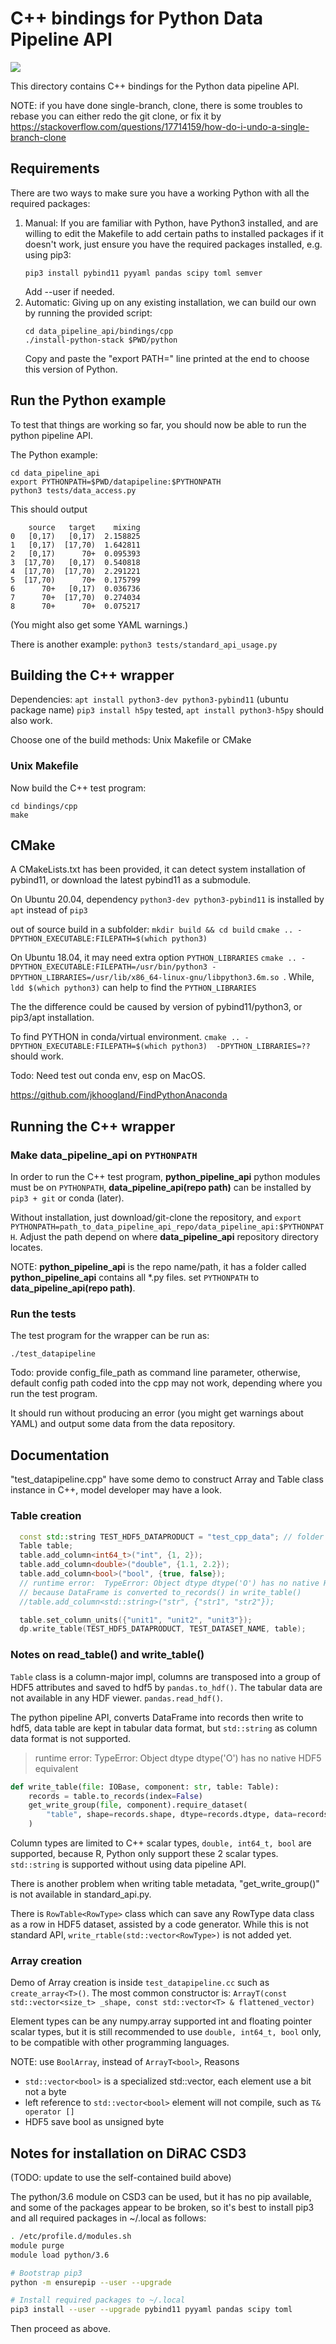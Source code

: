 
# C++ bindings for Python Data Pipeline API

[![](https://github.com/ScottishCovidResponse/data_pipeline_api/workflows/ci-cppbindings/badge.svg?branch=cppbindings)](https://github.com/ScottishCovidResponse/data_pipeline_api/actions?query=workflow%3Aci-cppbindings)

This directory contains C++ bindings for the Python data pipeline API.

NOTE: if you have done single-branch, clone, there is some troubles to rebase
you can either redo the git clone, or fix it by <https://stackoverflow.com/questions/17714159/how-do-i-undo-a-single-branch-clone>

## Requirements

There are two ways to make sure you have a working Python with all the
required packages:

1. Manual: If you are familiar with Python, have Python3 installed,
   and are willing to edit the Makefile to add certain paths to
   installed packages if it doesn't work, just ensure you have the
   required packages installed, e.g. using pip3:
   ```
   pip3 install pybind11 pyyaml pandas scipy toml semver
   ```
   Add --user if needed.
2. Automatic: Giving up on any existing installation, we can build our
   own by running the provided script:
   ```
   cd data_pipeline_api/bindings/cpp
   ./install-python-stack $PWD/python
   ```
   Copy and paste the "export PATH=" line printed at the end to choose this version of Python.

## Run the Python example

To test that things are working so far, you should now be able to run the python pipeline API. 

The Python example:

```
cd data_pipeline_api
export PYTHONPATH=$PWD/datapipeline:$PYTHONPATH
python3 tests/data_access.py
```
This should output

```
    source   target    mixing
0   [0,17)   [0,17)  2.158825
1   [0,17)  [17,70)  1.642811
2   [0,17)      70+  0.095393
3  [17,70)   [0,17)  0.540818
4  [17,70)  [17,70)  2.291221
5  [17,70)      70+  0.175799
6      70+   [0,17)  0.036736
7      70+  [17,70)  0.274034
8      70+      70+  0.075217
```
(You might also get some YAML warnings.)

There is another example: `python3 tests/standard_api_usage.py`

## Building the C++ wrapper

Dependencies: 
`apt install python3-dev python3-pybind11`  (ubuntu package name)
`pip3 install h5py` tested, `apt install python3-h5py` should also work.

Choose one of the build methods: Unix Makefile or CMake

### Unix Makefile
Now build the C++ test program:

```
cd bindings/cpp
make
```
## CMake

A CMakeLists.txt has been provided, it can detect system installation of pybind11, or download the latest pybind11 as a submodule. 

On Ubuntu 20.04, dependency `python3-dev python3-pybind11` is installed by `apt` instead of `pip3`

out of source build in a subfolder: `mkdir build && cd build`
`cmake .. -DPYTHON_EXECUTABLE:FILEPATH=$(which python3)`

On Ubuntu 18.04, it may need extra  option `PYTHON_LIBRARIES`
`cmake .. -DPYTHON_EXECUTABLE:FILEPATH=/usr/bin/python3 -DPYTHON_LIBRARIES=/usr/lib/x86_64-linux-gnu/libpython3.6m.so `. While, `ldd $(which python3)` can help to find the `PYTHON_LIBRARIES`

The the difference could be caused by version of pybind11/python3, or pip3/apt installation. 

To find PYTHON in conda/virtual environment. `cmake .. -DPYTHON_EXECUTABLE:FILEPATH=$(which python3)  -DPYTHON_LIBRARIES=??` should work. 

Todo: Need test out conda env, esp on MacOS.

https://github.com/jkhoogland/FindPythonAnaconda 


## Running the C++ wrapper

### Make **data_pipeline_api** on `PYTHONPATH`

In order to run the C++ test program, **python_pipeline_api**  python modules must be on `PYTHONPATH`, **data_pipeline_api(repo path)** can be installed by `pip3 + git`  or conda (later). 

Without installation, just download/git-clone the repository, and  `export PYTHONPATH=path_to_data_pipeline_api_repo/data_pipeline_api:$PYTHONPATH`. Adjust the path depend on where **data_pipeline_api** repository directory locates.

NOTE:  **python_pipeline_api** is the repo name/path, it has a folder called **python_pipeline_api** contains all *.py files. set `PYTHONPATH` to **data_pipeline_api(repo path)**. 

### Run the tests
The test program for the wrapper can be run as:
```
./test_datapipeline
```

Todo: provide config_file_path as command line parameter, otherwise, default config path coded into the cpp may not work, depending where you run the test program.

It should run without producing an error (you might get warnings about
YAML) and output some data from the data repository.


## Documentation

"test_datapipeline.cpp" have some demo to construct Array and Table class instance in C++, model developer may have a look.

### Table creation

```cpp
  const std::string TEST_HDF5_DATAPRODUCT = "test_cpp_data"; // folder name, not filename
  Table table;
  table.add_column<int64_t>("int", {1, 2});
  table.add_column<double>("double", {1.1, 2.2});
  table.add_column<bool>("bool", {true, false});
  // runtime error:  TypeError: Object dtype dtype('O') has no native HDF5 equivalent
  // because DataFrame is converted to_records() in write_table()
  //table.add_column<std::string>("str", {"str1", "str2"});

  table.set_column_units({"unit1", "unit2", "unit3"});
  dp.write_table(TEST_HDF5_DATAPRODUCT, TEST_DATASET_NAME, table);
```

### Notes on read_table() and write_table()

`Table` class is a column-major impl, columns are transposed into a group of HDF5 attributes and saved to hdf5 by `pandas.to_hdf()`.  The tabular data are not available in any HDF viewer.  `pandas.read_hdf()`.  

The python pipeline API, converts DataFrame into records then write to hdf5, data table are kept in tabular data format, but `std::string` as column data format is not supported.
> runtime error:  TypeError: Object dtype dtype('O') has no native HDF5 equivalent

```py
def write_table(file: IOBase, component: str, table: Table):
    records = table.to_records(index=False)
    get_write_group(file, component).require_dataset(
        "table", shape=records.shape, dtype=records.dtype, data=records
    )
```

Column types are limited to C++ scalar types, `double, int64_t, bool` are supported, because R, Python only support these 2 scalar types. `std::string` is supported without using data pipeline API.


There is another problem when writing table metadata, "get_write_group()" is not available in standard_api.py.

There is `RowTable<RowType>` class which can save any RowType data class as a row in HDF5 dataset, assisted by a code generator.  While this is not standard API, `write_rtable(std::vector<RowType>)` is not added yet.

### Array creation

Demo of Array creation is inside `test_datapipeline.cc` such as `create_array<T>()`. The most common constructor is: 
`ArrayT(const std::vector<size_t> _shape, const std::vector<T> & flattened_vector)`

Element types can be any numpy.array supported int and floating pointer scalar types, but it is still recommended to use `double, int64_t, bool` only, to be compatible with other programming languages.

NOTE: use `BoolArray`, instead of `ArrayT<bool>`,  Reasons
+ `std::vector<bool>` is a specialized std::vector<T>, each element use a bit not a byte
+ left reference to `std::vector<bool>` element will not compile, such as `T& operator []`
+ HDF5 save bool as unsigned byte

## Notes for installation on DiRAC CSD3

(TODO: update to use the self-contained build above)

The python/3.6 module on CSD3 can be used, but it has no pip
available, and some of the packages appear to be broken, so it's best
to install pip3 and all required packages in ~/.local as follows:

```bash
. /etc/profile.d/modules.sh
module purge
module load python/3.6

# Bootstrap pip3
python -m ensurepip --user --upgrade

# Install required packages to ~/.local
pip3 install --user --upgrade pybind11 pyyaml pandas scipy toml
```

Then proceed as above.
